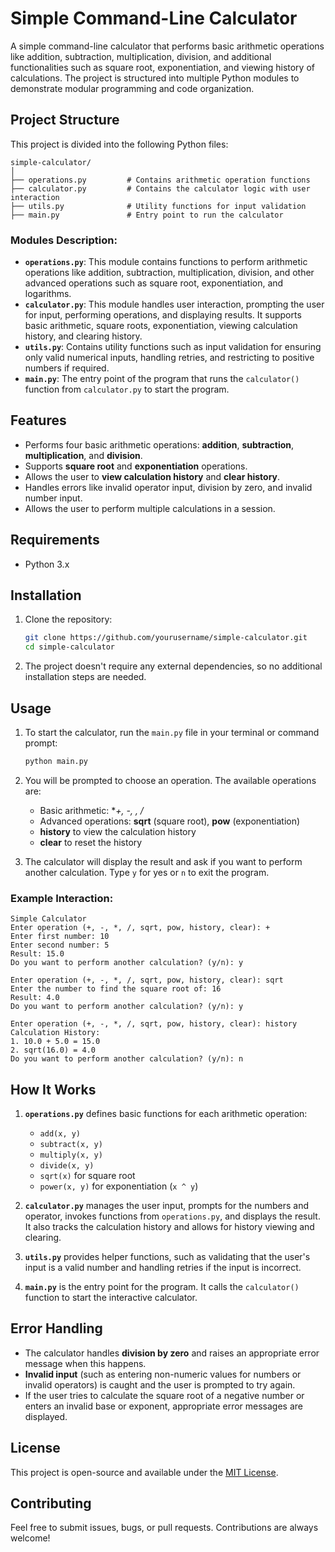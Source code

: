 # Simple Command-Line Calculator

A simple command-line calculator that performs basic arithmetic operations like addition, subtraction, multiplication, division, and additional functionalities such as square root, exponentiation, and viewing history of calculations. The project is structured into multiple Python modules to demonstrate modular programming and code organization.

## Project Structure

This project is divided into the following Python files:

```
simple-calculator/
│
├── operations.py         # Contains arithmetic operation functions
├── calculator.py         # Contains the calculator logic with user interaction
├── utils.py              # Utility functions for input validation
├── main.py               # Entry point to run the calculator
```

### Modules Description:

- **`operations.py`**: This module contains functions to perform arithmetic operations like addition, subtraction, multiplication, division, and other advanced operations such as square root, exponentiation, and logarithms.
- **`calculator.py`**: This module handles user interaction, prompting the user for input, performing operations, and displaying results. It supports basic arithmetic, square roots, exponentiation, viewing calculation history, and clearing history.
- **`utils.py`**: Contains utility functions such as input validation for ensuring only valid numerical inputs, handling retries, and restricting to positive numbers if required.
- **`main.py`**: The entry point of the program that runs the `calculator()` function from `calculator.py` to start the program.

## Features

- Performs four basic arithmetic operations: **addition**, **subtraction**, **multiplication**, and **division**.
- Supports **square root** and **exponentiation** operations.
- Allows the user to **view calculation history** and **clear history**.
- Handles errors like invalid operator input, division by zero, and invalid number input.
- Allows the user to perform multiple calculations in a session.

## Requirements

- Python 3.x

## Installation

1. Clone the repository:
   ```bash
   git clone https://github.com/yourusername/simple-calculator.git
   cd simple-calculator
   ```

2. The project doesn't require any external dependencies, so no additional installation steps are needed.

## Usage

1. To start the calculator, run the `main.py` file in your terminal or command prompt:
   ```bash
   python main.py
   ```

2. You will be prompted to choose an operation. The available operations are:
   - Basic arithmetic: **+, -, *, /**
   - Advanced operations: **sqrt** (square root), **pow** (exponentiation)
   - **history** to view the calculation history
   - **clear** to reset the history

3. The calculator will display the result and ask if you want to perform another calculation. Type `y` for yes or `n` to exit the program.

### Example Interaction:
```
Simple Calculator
Enter operation (+, -, *, /, sqrt, pow, history, clear): +
Enter first number: 10
Enter second number: 5
Result: 15.0
Do you want to perform another calculation? (y/n): y

Enter operation (+, -, *, /, sqrt, pow, history, clear): sqrt
Enter the number to find the square root of: 16
Result: 4.0
Do you want to perform another calculation? (y/n): y

Enter operation (+, -, *, /, sqrt, pow, history, clear): history
Calculation History:
1. 10.0 + 5.0 = 15.0
2. sqrt(16.0) = 4.0
Do you want to perform another calculation? (y/n): n
```

## How It Works

1. **`operations.py`** defines basic functions for each arithmetic operation:
   - `add(x, y)`
   - `subtract(x, y)`
   - `multiply(x, y)`
   - `divide(x, y)`
   - `sqrt(x)` for square root
   - `power(x, y)` for exponentiation (`x ^ y`)

2. **`calculator.py`** manages the user input, prompts for the numbers and operator, invokes functions from `operations.py`, and displays the result. It also tracks the calculation history and allows for history viewing and clearing.

3. **`utils.py`** provides helper functions, such as validating that the user's input is a valid number and handling retries if the input is incorrect.

4. **`main.py`** is the entry point for the program. It calls the `calculator()` function to start the interactive calculator.

## Error Handling

- The calculator handles **division by zero** and raises an appropriate error message when this happens.
- **Invalid input** (such as entering non-numeric values for numbers or invalid operators) is caught and the user is prompted to try again.
- If the user tries to calculate the square root of a negative number or enters an invalid base or exponent, appropriate error messages are displayed.

## License

This project is open-source and available under the [MIT License](LICENSE).

## Contributing

Feel free to submit issues, bugs, or pull requests. Contributions are always welcome!
